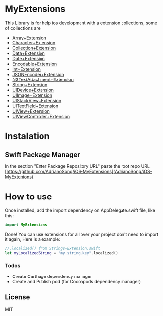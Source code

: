 # MyExtensions
This Library is for help ios development with a extension collections, some of collections are:

* [Array+Extension](https://github.com/AdrianoSong/iOS-MyExtensions/blob/master/Sources/MyExtensions/Array%2BExtension.swift)
* [Character+Extension](https://github.com/AdrianoSong/iOS-MyExtensions/blob/master/Sources/MyExtensions/Character%2BExtension.swift)
* [Collection+Extension](https://github.com/AdrianoSong/iOS-MyExtensions/blob/master/Sources/MyExtensions/Collection%2BExtension.swift)
* [Data+Extension](https://github.com/AdrianoSong/iOS-MyExtensions/blob/master/Sources/MyExtensions/Data%2BExtension.swift)
* [Date+Extension](https://github.com/AdrianoSong/iOS-MyExtensions/blob/master/Sources/MyExtensions/Date%2BExtension.swift)
* [Encodable+Extension](https://github.com/AdrianoSong/iOS-MyExtensions/blob/master/Sources/MyExtensions/Encodable%2BExtension.swift)
* [Int+Extension](https://github.com/AdrianoSong/iOS-MyExtensions/blob/master/Sources/MyExtensions/Int%2BExtension.swift)
* [JSONEncoder+Extension](https://github.com/AdrianoSong/iOS-MyExtensions/blob/master/Sources/MyExtensions/JSONEncoder%2BExtension.swift)
* [NSTextAttachment+Extension](https://github.com/AdrianoSong/iOS-MyExtensions/blob/master/Sources/MyExtensions/NSTextAttachment%2BExtension.swift)
* [String+Extension](https://github.com/AdrianoSong/iOS-MyExtensions/blob/master/Sources/MyExtensions/String%2BExtension.swift)
* [UIDevice+Extension](https://github.com/AdrianoSong/iOS-MyExtensions/blob/master/Sources/MyExtensions/UIDevice%2BExtension.swift)
* [UIImage+Extension](https://github.com/AdrianoSong/iOS-MyExtensions/blob/master/Sources/MyExtensions/UIImage%2BExtension.swift)
* [UIStackView+Extension](https://github.com/AdrianoSong/iOS-MyExtensions/blob/master/Sources/MyExtensions/UIStackView%2BExtension.swift)
* [UITextField+Extension](https://github.com/AdrianoSong/iOS-MyExtensions/blob/master/Sources/MyExtensions/UITextField%2BExtension.swift)
* [UIView+Extension](https://github.com/AdrianoSong/iOS-MyExtensions/blob/master/Sources/MyExtensions/UIView%2BExtension.swift)
* [UIViewController+Extension](https://github.com/AdrianoSong/iOS-MyExtensions/blob/master/Sources/MyExtensions/UIViewController%2BExtension.swift)

# Instalation

## Swift Package Manager
In the section "Enter Package Repository URL" paste the root repo URL [https://github.com/AdrianoSong/iOS-MyExtensions](AdrianoSong/iOS-MyExtenions)

# How to use
Once installed, add the import dependency on AppDelegate.swift file, like this:
```swift
import MyExtensions
```
Done! You can use extensions for all over your project don't need to import it again, Here is a example:
```swift
//.localized() from Strings+Extension.swift
let myLocalizedString = "my.string.key".localized()
```
### Todos

- Create Carthage dependency manager
- Create and Publish pod (for Cocoapods dependency manager)

License
----

MIT
